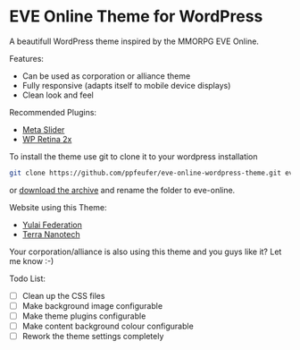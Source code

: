# EVE Online Theme for WordPress

A beautifull WordPress theme inspired by the MMORPG EVE Online.

Features:
* Can be used as corporation or alliance theme
* Fully responsive (adapts itself to mobile device displays)
* Clean look and feel

Recommended Plugins:
* [Meta Slider](https://de.wordpress.org/plugins/ml-slider/)
* [WP Retina 2x](https://de.wordpress.org/plugins/wp-retina-2x/)

To install the theme use git to clone it to your wordpress installation
```bash
git clone https://github.com/ppfeufer/eve-online-wordpress-theme.git eve-online
```
or [download the archive](https://github.com/ppfeufer/eve-online-wordpress-theme/archive/master.zip) and rename the folder to eve-online.

Website using this Theme:
* [Yulai Federation](http://yulaifederation.net/)
* [Terra Nanotech](http://terra-nanotech.de/)

Your corporation/alliance is also using this theme and you guys like it? Let me know :-)

Todo List:
- [ ] Clean up the CSS files
- [ ] Make background image configurable
- [ ] Make theme plugins configurable
- [ ] Make content background colour configurable
- [ ] Rework the theme settings completely